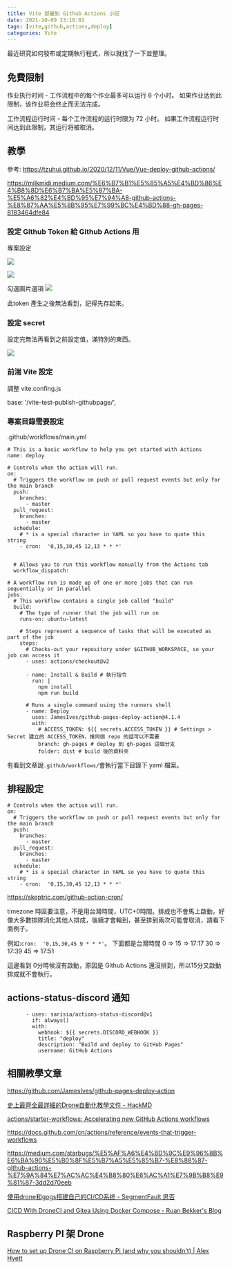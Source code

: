 ```yaml
---
title: Vite 部屬到 Github Actions 小記
date: 2021-10-09 23:18:01
tags: [vite,github,actions,deploy]
categories: Vite
---
```


最近研究如何發布或定期執行程式，所以就找了一下並整理。

<!--more-->

## 免費限制

作业执行时间 - 工作流程中的每个作业最多可以运行 6 个小时。 如果作业达到此限制，该作业将会终止而无法完成。

工作流程运行时间 - 每个工作流程的运行时限为 72 小时。 如果工作流程运行时间达到此限制，其运行将被取消。

## 教學

參考: 
https://tzuhui.github.io/2020/12/11/Vue/Vue-deploy-github-actions/


https://milkmidi.medium.com/%E6%B7%B1%E5%85%A5%E4%BD%86%E4%B8%8D%E6%B7%BA%E5%87%BA-%E5%A6%82%E4%BD%95%E7%94%A8-github-actions-%E8%87%AA%E5%8B%95%E7%99%BC%E4%BD%88-gh-pages-8183464dfe84


### 設定 Github Token 給 Github Actions 用

專案設定

![](https://i.imgur.com/Rh5Lgbt.png)


![](https://i.imgur.com/539HkGH.png)

勾選圖片選項
![](https://i.imgur.com/B2Fg3aj.png)

此token 產生之後無法看到，記得先存起來。

### 設定 secret

設定完無法再看到之前設定值，滿特別的東西。

![](https://i.imgur.com/Q0AQgiD.png)



### 前湍 Vite 設定



調整 vite.confing.js


base: '/vite-test-publish-githubpage/',
  
  
### 專案目錄需要設定

.github/workflows/main.yml

```yaml=
# This is a basic workflow to help you get started with Actions
name: deploy

# Controls when the action will run. 
on:
  # Triggers the workflow on push or pull request events but only for the main branch
  push:
    branches:
      - master
  pull_request:
    branches:
      - master
  schedule:
    # * is a special character in YAML so you have to quote this string
    - cron:  '0,15,30,45 12,13 * * *'


  # Allows you to run this workflow manually from the Actions tab
  workflow_dispatch:

# A workflow run is made up of one or more jobs that can run sequentially or in parallel
jobs:
  # This workflow contains a single job called "build"
  build:
    # The type of runner that the job will run on
    runs-on: ubuntu-latest

    # Steps represent a sequence of tasks that will be executed as part of the job
    steps:
      # Checks-out your repository under $GITHUB_WORKSPACE, so your job can access it
      - uses: actions/checkout@v2
      
      - name: Install & Build # 執行指令
        run: |
          npm install
          npm run build 
          
      # Runs a single command using the runners shell
      - name: Deploy
        uses: JamesIves/github-pages-deploy-action@4.1.4
        with:
          # ACCESS_TOKEN: ${{ secrets.ACCESS_TOKEN }} # Settings > Secret 建立的 ACCESS_TOKEN，推同個 repo 的話可以不需要
          branch: gh-pages # deploy 到 gh-pages 這個分支
          folder: dist # build 後的資料夾
```

有看到文章說`.github/workflows/`會執行當下目錄下 yaml 檔案。


## 排程設定

```yaml=
# Controls when the action will run. 
on:
  # Triggers the workflow on push or pull request events but only for the main branch
  push:
    branches:
      - master
  pull_request:
    branches:
      - master
  schedule:
    # * is a special character in YAML so you have to quote this string
    - cron:  '0,15,30,45 12,13 * * *'

```


https://skeptric.com/github-action-cron/

timezone 時區要注意，不是用台灣時間，UTC+0時間。排成也不會馬上啟動，好像大多數排隊消化其他人排成，後續才會輪到，甚至排到兩次可能會取消，請看下面例子。


例如:`cron:  '0,15,30,45 9 * * *'`。
下面都是台灣時間
0   => 
15  => 17:17
30  => 17:39
45  => 17:51

這邊看到 0分時候沒有啟動，原因是 Github Actions 還沒排到，所以15分又啟動排成就不會執行。


## actions-status-discord 通知


```yaml=
      - uses: sarisia/actions-status-discord@v1
        if: always()
        with:
          webhook: ${{ secrets.DISCORD_WEBHOOK }}
          title: "deploy"
          description: "Build and deploy to GitHub Pages"
          username: GitHub Actions
```


## 相關教學文章

https://github.com/JamesIves/github-pages-deploy-action


[史上最齊全最詳細的Drone自動化教學文件 - HackMD](https://hackmd.io/@3obs7uo2R0ywhgjPUysZZg/r1mzSci7w#%E5%BB%BA%E7%AB%8BDrone-Runner-Server%EF%BC%88Agent%EF%BC%89)


[actions/starter-workflows: Accelerating new GitHub Actions workflows](https://github.com/actions/starter-workflows)


https://docs.github.com/cn/actions/reference/events-that-trigger-workflows

https://medium.com/starbugs/%E5%AF%A6%E4%BD%9C%E9%96%8B%E6%BA%90%E5%B0%8F%E5%B7%A5%E5%85%B7-%E8%88%87-github-actions-%E7%9A%84%E7%AC%AC%E4%B8%80%E6%AC%A1%E7%9B%B8%E9%81%87-3dd2d70eeb


[使用drone和gogs搭建自己的CI/CD系统 - SegmentFault 思否](https://segmentfault.com/a/1190000018459195)

[CICD With DroneCI and Gitea Using Docker Compose - Ruan Bekker's Blog](https://blog.ruanbekker.com/blog/2021/03/09/cicd-with-droneci-and-gitea-using-docker-compose/)

## Raspberry PI 架 Drone

[How to set up Drone CI on Raspberry Pi (and why you shouldn't) | Alex Hyett](https://www.alexhyett.com/drone-ci-raspberry-pi/)